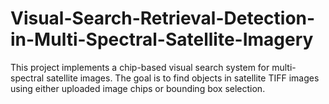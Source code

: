 # Visual-Search-Retrieval-Detection-in-Multi-Spectral-Satellite-Imagery
This project implements a chip-based visual search system for multi-spectral satellite images. The goal is to find objects in satellite TIFF images using either uploaded image chips or bounding box selection.
